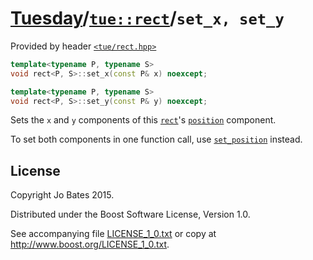 [Tuesday](../../../README.md)/[`tue::rect`](../../headers/rect.md)/`set_x, set_y`
==========================================================================
Provided by header [`<tue/rect.hpp>`](../../headers/rect.md)

```c++
template<typename P, typename S>
void rect<P, S>::set_x(const P& x) noexcept;

template<typename P, typename S>
void rect<P, S>::set_y(const P& y) noexcept;
```

Sets the `x` and `y` components of this [`rect`](../../headers/rect.md)'s
[`position`](set_position.md) component.

To set both components in one function call, use
[`set_position`](set_position.md) instead.

License
-------
Copyright Jo Bates 2015.

Distributed under the Boost Software License, Version 1.0.

See accompanying file [LICENSE_1_0.txt](../../../LICENSE_1_0.txt) or copy at
http://www.boost.org/LICENSE_1_0.txt.
